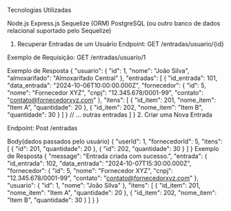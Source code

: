 Tecnologias Utilizadas

Node.js
Express.js
Sequelize (ORM)
PostgreSQL (ou outro banco de dados relacional suportado pelo Sequelize)


1. Recuperar Entradas de um Usuário
Endpoint: GET /entradas/usuario/{id}

Exemplo de Requisição:
GET /entradas/usuario/1

Exemplo de Resposta
{
  "usuario": {
    "id": 1,
    "nome": "João Silva",
    "almoxarifado": "Almoxarifado Central"
  },
  "entradas": [
    {
      "id_entrada": 101,
      "data_entrada": "2024-10-06T10:00:00.000Z",
      "fornecedor": {
        "id": 5,
        "nome": "Fornecedor XYZ",
        "cnpj": "12.345.678/0001-99",
        "contato": "contato@fornecedorxyz.com"
      },
      "itens": [
        {
          "id_item": 201,
          "nome_item": "Item A",
          "quantidade": 20
        },
        {
          "id_item": 202,
          "nome_item": "Item B",
          "quantidade": 30
        }
      ]
    }
    // ... outras entradas
  ]
}
2. Criar uma Nova Entrada

Endpoint: Post /entradas

Body(dados passados pelo usuário)
{
  "userId": 1,
  "fornecedorId": 5,
  "itens": [
    {
      "id": 201,
      "quantidade": 20
    },
    {
      "id": 202,
      "quantidade": 30
    }
  ]
}
Exemplo de Resposta
{
  "message": "Entrada criada com sucesso.",
  "entrada": {
    "id_entrada": 102,
    "data_entrada": "2024-10-07T15:30:00.000Z",
    "fornecedor": {
      "id": 5,
      "nome": "Fornecedor XYZ",
      "cnpj": "12.345.678/0001-99",
      "contato": "contato@fornecedorxyz.com"
    },
    "usuario": {
      "id": 1,
      "nome": "João Silva"
    },
    "itens": [
      {
        "id_item": 201,
        "nome_item": "Item A",
        "quantidade": 20
      },
      {
        "id_item": 202,
        "nome_item": "Item B",
        "quantidade": 30
      }
    ]
  }
}

